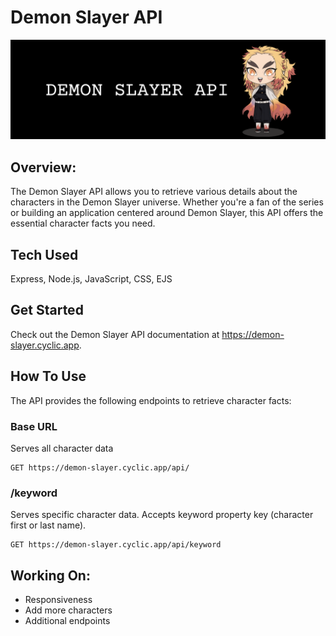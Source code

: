 # Demon Slayer API

![Project Screenshot](https://github.com/gwendolyn954/demon-slayer-api/blob/main/public/assets/Screenshot%202023-06-19%20at%201.44.40%20AM.png)

## Overview:

The Demon Slayer API allows you to retrieve various details about the characters in the Demon Slayer universe. Whether you're a fan of the series or building an application centered around Demon Slayer, this API offers the essential character facts you need.

## Tech Used 
Express, Node.js, JavaScript, CSS, EJS

## Get Started
Check out the Demon Slayer API documentation at https://demon-slayer.cyclic.app.

## How To Use
The API provides the following endpoints to retrieve character facts:

### Base URL
Serves all character data

```
GET https://demon-slayer.cyclic.app/api/
```

### /keyword
Serves specific character data. Accepts keyword property key (character first or last name).

```
GET https://demon-slayer.cyclic.app/api/keyword
```


## Working On:

- Responsiveness
- Add more characters
- Additional endpoints